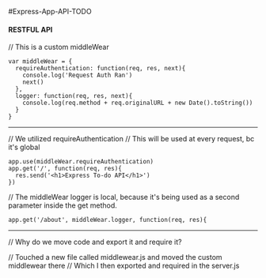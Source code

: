 #Express-App-API-TODO
#### RESTFUL API

// This is a custom middleWear 

```
var middleWear = {
  requireAuthentication: function(req, res, next){
    console.log('Request Auth Ran')
    next()
  },
  logger: function(req, res, next){
    console.log(req.method + req.originalURL + new Date().toString())
  }
}
```
************************************************

// We utilized requireAuthentication
// This will be used at every request, bc it's global
```
app.use(middleWear.requireAuthentication)
app.get('/', function(req, res){
  res.send('<h1>Express To-do API</h1>')
})
```

// The middleWear logger is local, because it's being used as a second parameter inside the get method.
```
app.get('/about', middleWear.logger, function(req, res){
```

************************************************
// Why do we move code and export it and require it?

// Touched a new file called middlewear.js and moved the custom middlewear there
// Which I then exported and required in the server.js
